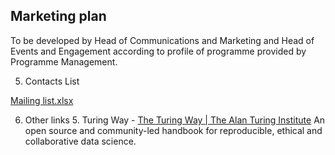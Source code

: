## Marketing plan
To be developed by Head of Communications and Marketing and Head of Events and Engagement according to profile of programme provided by Programme Management.

5. Contacts List

[Mailing list.xlsx](https://thealanturininstitute.sharepoint.com/:x:/s/ESGrandChallenge245/EeJd9Y5_zwNAl7K-Mx0BopMB71lw4UjV5L1N12ZAIsg6og?e=2KGGeY)



6. Other links
    5. Turing Way - [The Turing Way | The Alan Turing Institute](https://www.turing.ac.uk/research/research-projects/turing-way) An open source and community-led handbook for reproducible, ethical and collaborative data science.